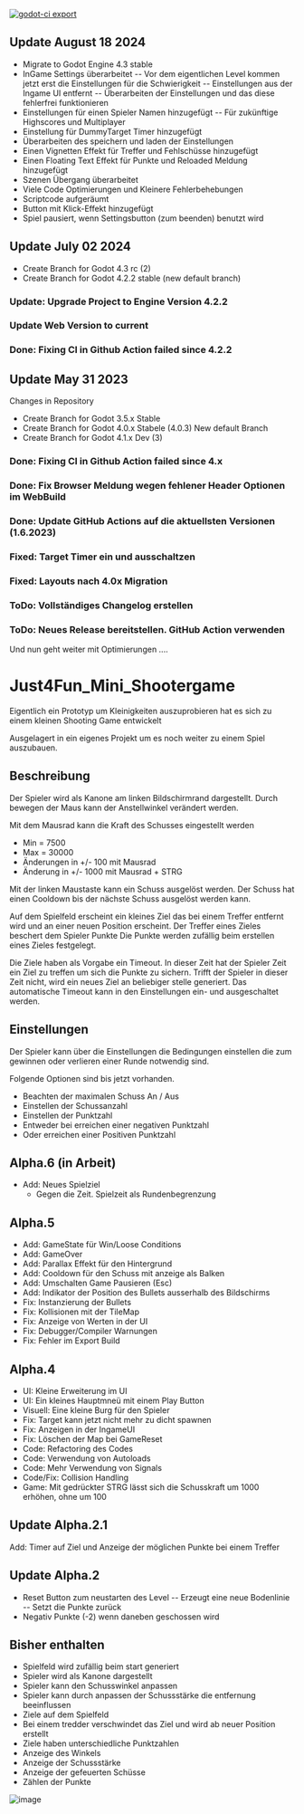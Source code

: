 [![godot-ci export](https://github.com/Coding-4Fun/Just4Fun_Mini_Shootergame/actions/workflows/export.yml/badge.svg)](https://github.com/Coding-4Fun/Just4Fun_Mini_Shootergame/actions/workflows/export.yml)

## Update August 18 2024

- Migrate to Godot Engine 4.3 stable
- InGame Settings überarbeitet
-- Vor dem eigentlichen Level kommen jetzt erst die Einstellungen für die Schwierigkeit
-- Einstellungen aus der Ingame UI entfernt
-- Überarbeiten der Einstellungen und das diese fehlerfrei funktionieren
- Einstellungen für einen Spieler Namen hinzugefügt
-- Für zukünftige Highscores und Multiplayer
- Einstellung für DummyTarget Timer hinzugefügt
- Überarbeiten des speichern und laden der Einstellungen
- Einen Vignetten Effekt für Treffer und Fehlschüsse hinzugefügt
- Einen Floating Text Effekt für Punkte und Reloaded Meldung hinzugefügt
- Szenen Übergang überarbeitet
- Viele Code Optimierungen und Kleinere Fehlerbehebungen
- Scriptcode aufgeräumt
- Button mit Klick-Effekt hinzugefügt
- Spiel pausiert, wenn Settingsbutton (zum beenden) benutzt wird


## Update July 02 2024

- Create Branch for Godot 4.3 rc (2)
- Create Branch for Godot 4.2.2 stable (new default branch)

### Update: Upgrade Project to Engine Version 4.2.2
### Update Web Version to current
### Done: Fixing CI in Github Action failed since 4.2.2


## Update May 31 2023
Changes in Repository
 
- Create Branch for Godot 3.5.x Stable
- Create Branch for Godot 4.0.x Stabele (4.0.3) New default Branch
- Create Branch for Godot 4.1.x Dev (3)

### Done: Fixing CI in Github Action failed since 4.x
### Done: Fix Browser Meldung wegen fehlener Header Optionen im WebBuild
### Done: Update GitHub Actions auf die aktuellsten Versionen (1.6.2023)
### Fixed: Target Timer ein und ausschaltzen
### Fixed: Layouts nach 4.0x Migration

### ToDo: Vollständiges Changelog erstellen
### ToDo: Neues Release bereitstellen. GitHub Action verwenden

Und nun geht weiter mit Optimierungen ....


# Just4Fun_Mini_Shootergame
Eigentlich ein Prototyp um Kleinigkeiten auszuprobieren hat es sich zu einem kleinen Shooting Game entwickelt

Ausgelagert in ein eigenes Projekt um es noch weiter zu einem Spiel auszubauen.

## Beschreibung
Der Spieler wird als Kanone am linken Bildschirmrand dargestellt.
Durch bewegen der Maus kann der Anstellwinkel verändert werden.

Mit dem Mausrad kann die Kraft des Schusses eingestellt werden
- Min = 7500
- Max = 30000
- Änderungen in +/- 100 mit Mausrad
- Änderung in +/- 1000 mit Mausrad + STRG

Mit der linken Maustaste kann ein Schuss ausgelöst werden.
Der Schuss hat einen Cooldown bis der nächste Schuss ausgelöst werden kann.

Auf dem Spielfeld erscheint ein kleines Ziel das bei einem Treffer entfernt wird und an einer neuen Position erscheint.
Der Treffer eines Zieles beschert dem Spieler Punkte
Die Punkte werden zufällig beim erstellen eines Zieles festgelegt.

Die Ziele haben als Vorgabe ein Timeout. In dieser Zeit hat der Spieler Zeit ein Ziel zu treffen um sich die Punkte zu sichern.
Trifft der Spieler in dieser Zeit nicht, wird ein neues Ziel an beliebiger stelle generiert.
Das automatische Timeout kann in den Einstellungen ein- und ausgeschaltet werden.

## Einstellungen
Der Spieler kann über die Einstellungen die Bedingungen einstellen die zum gewinnen oder verlieren einer Runde notwendig sind.

Folgende Optionen sind bis jetzt vorhanden.
- Beachten der maximalen Schuss An / Aus
- Einstellen der Schussanzahl
- Einstellen der Punktzahl
- Entweder bei erreichen einer negativen Punktzahl
- Oder erreichen einer Positiven Punktzahl

## Alpha.6 (in Arbeit)
- Add: Neues Spielziel
  - Gegen die Zeit. Spielzeit als Rundenbegrenzung

## Alpha.5
- Add: GameState für Win/Loose Conditions
- Add: GameOver
- Add: Parallax Effekt für den Hintergrund
- Add: Cooldown für den Schuss mit anzeige als Balken
- Add: Umschalten Game Pausieren (Esc)
- Add: Indikator der Position des Bullets ausserhalb des Bildschirms
- Fix: Instanzierung der Bullets
- Fix: Kollisionen mit der TileMap
- Fix: Anzeige von Werten in der UI
- Fix: Debugger/Compiler Warnungen
- Fix: Fehler im Export Build


## Alpha.4
- UI: Kleine Erweiterung im UI
- UI: Ein kleines Hauptmneü mit einem Play Button
- Visuell: Eine kleine Burg für den Spieler
- Fix: Target kann jetzt nicht mehr zu dicht spawnen
- Fix: Anzeigen in der IngameUI
- Fix: Löschen der Map bei GameReset
- Code: Refactoring des Codes
- Code: Verwendung von Autoloads
- Code: Mehr Verwendung von Signals
- Code/Fix: Collision Handling
- Game: Mit gedrückter STRG lässt sich die Schusskraft um 1000 erhöhen, ohne um 100


## Update Alpha.2.1
Add: Timer auf Ziel und Anzeige der möglichen Punkte bei einem Treffer

## Update Alpha.2
- Reset Button zum neustarten des Level
-- Erzeugt eine neue Bodenlinie
-- Setzt die Punkte zurück
- Negativ Punkte (-2) wenn daneben geschossen wird

## Bisher enthalten
- Spielfeld wird zufällig beim start generiert
- Spieler wird als Kanone dargestellt
- Spieler kann den Schusswinkel anpassen
- Spieler kann durch anpassen der Schussstärke die entfernung beeinflussen
- Ziele auf dem Spielfeld
- Bei einem tredder verschwindet das Ziel und wird ab neuer Position erstellt
- Ziele haben unterschiedliche Punktzahlen
- Anzeige des Winkels
- Anzeige der Schussstärke
- Anzeige der gefeuerten Schüsse
- Zählen der Punkte

![image](https://user-images.githubusercontent.com/665076/154135268-b6129b4b-0391-4e34-b88f-384609d26781.png)
